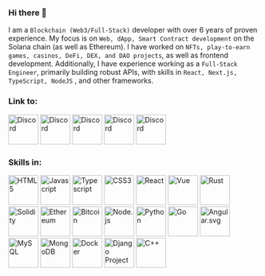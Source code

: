 ### Hi there 👋

I am a ``` Blockchain (Web3/Full-Stack) ``` developer with over 6 years of proven experience. My focus is on ``` Web, dApp, Smart Contract development ``` on the Solana chain (as well as Ethereum). I have worked on ``` NFTs, play-to-earn games, casinos, DeFi, DEX, and DAO projects ```, as well as frontend development. Additionally, I have experience working as a ``` Full-Stack Engineer ```, primarily building robust APIs, with skills in ``` React, Next.js, TypeScript, NodeJS ``` , and other frameworks.

### Link to:
<a href = "https://stevendevblockchain.vercel.app/portfolio.html"><img src="https://edent.github.io/SuperTinyIcons/images/svg/discord.svg" width="60" title="Discord"></a>
<a href = "[live:.cid.92bfca48c996930f](https://web.skype.com/8:live:.cid.27aeb1981557f74c?inviteId=yG5gKNXqR69e&correlationId=d1e155b3-f289-4269-b589-b4a9c6b75bd6)"><img src="https://edent.github.io/SuperTinyIcons/images/svg/skype.svg" width="60" title="Discord"></a>
<a href = "https://stevendevblockchain.vercel.app/portfolio.html"><img src="https://edent.github.io/SuperTinyIcons/images/svg/twitter.svg" width="60" title="Discord"></a>
<a href = "https://stevendevblockchain.vercel.app/portfolio.html"><img src="https://edent.github.io/SuperTinyIcons/images/svg/telegram.svg" width="60" title="Discord"></a>
<a href = "https://stevendevblockchain.vercel.app/portfolio.html"><img src="https://edent.github.io/SuperTinyIcons/images/svg/whatsapp.svg" width="60" title="Discord"></a>
### Skills in:
<a href = "#"><img src="https://edent.github.io/SuperTinyIcons/images/svg/html5.svg" width="60" title="HTML5"></a>
<a href = "#"><img src="https://edent.github.io/SuperTinyIcons/images/svg/javascript.svg" width="60" title="Javascript"></a>
<a href = "#"><img src="https://edent.github.io/SuperTinyIcons/images/svg/typescript.svg" width="60" title="Typescript"></a>
<a href = "#"><img src="https://edent.github.io/SuperTinyIcons/images/svg/css3.svg" width="60" title="CSS3"></a>
<a href = "#"><img src="https://edent.github.io/SuperTinyIcons/images/svg/react.svg" width="60" title="React"></a>
<a href = "#"><img src="https://edent.github.io/SuperTinyIcons/images/svg/vue.svg" width="60" title="Vue"></a>
<a href = "#"><img src="https://edent.github.io/SuperTinyIcons/images/svg/rust.svg" width="60" title="Rust"></a>
<a href = "#"><img src="https://edent.github.io/SuperTinyIcons/images/svg/solidity.svg" width="60" title="Solidity"></a>
<a href = "#"><img src="https://edent.github.io/SuperTinyIcons/images/svg/ethereum.svg" width="60" title="Ethereum"></a>
<a href = "#"><img src="https://edent.github.io/SuperTinyIcons/images/svg/bitcoin.svg" width="60" title="Bitcoin"></a>
<a href = "#"><img src="https://edent.github.io/SuperTinyIcons/images/svg/nodejs.svg" width="60" title="Node.js"></a>
<a href = "#"><img src="https://edent.github.io/SuperTinyIcons/images/svg/python.svg" width="60" title="Python"></a>
<a href = "#"><img src="https://edent.github.io/SuperTinyIcons/images/svg/go.svg" width="60" title="Go"></a>
<a href = "#"><img src="https://edent.github.io/SuperTinyIcons/images/svg/angular.svg" width="60" title="Angular.svg"></a>
<a href = "#"><img src="https://edent.github.io/SuperTinyIcons/images/svg/mysql.svg" width="60" title="MySQL"></a>
<a href = "#"><img src="https://edent.github.io/SuperTinyIcons/images/svg/mongodb.svg" width="60" title="MongoDB"></a>
<a href = "#"><img src="https://edent.github.io/SuperTinyIcons/images/svg/docker.svg" width="60" title="Docker"></a>
<a href = "#"><img src="https://edent.github.io/SuperTinyIcons/images/svg/djangoproject.svg" width="60" title="Django Project"></a>
<a href = "#"><img src="https://edent.github.io/SuperTinyIcons/images/svg/cplusplus.svg" width="60" title="C++"></a>
